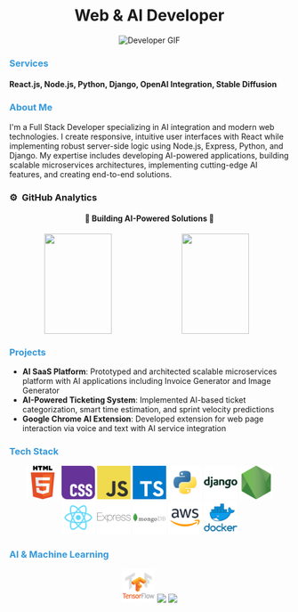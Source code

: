 <div align="center">
  <h1> Web & AI Developer </h1>
  <img src="https://github.com/rajaprerak/rajaprerak/blob/master/developer.gif" alt="Developer GIF" width="550">
</div>

### <font color="#3498DB">Services</font>
<h4> React.js, Node.js, Python, Django, OpenAI Integration, Stable Diffusion </h4>

### <font color="#3498DB">About Me</font>
I'm a Full Stack Developer specializing in AI integration and modern web technologies. I create responsive, intuitive user interfaces with React while implementing robust server-side logic using Node.js, Express, Python, and Django. My expertise includes developing AI-powered applications, building scalable microservices architectures, implementing cutting-edge AI features, and creating end-to-end solutions.

### ⚙️ &nbsp;GitHub Analytics
<div>
  <h4 align="center"> 
    🚀 Building AI-Powered Solutions 🚀 
  </h4>
</div>
<p align="center">
  <a href="https://github.com/pokusaivladyslav" width="100%" style="display:flex">
    <img height="180em" width="49%" src="https://github-readme-stats-eight-theta.vercel.app/api?username=rajaprerak&show_icons=true&theme=algolia&include_all_commits=true&count_private=true"/>
    <img height="180em" width="49%" src="https://github-readme-stats-eight-theta.vercel.app/api/top-langs/?username=rajaprerak&layout=compact&langs_count=8&theme=algolia"/>
  </a>
</p>

### <font color="#3498DB">Projects</font>
- **AI SaaS Platform**: Prototyped and architected scalable microservices platform with AI applications including Invoice Generator and Image Generator
- **AI-Powered Ticketing System**: Implemented AI-based ticket categorization, smart time estimation, and sprint velocity predictions
- **Google Chrome AI Extension**: Developed extension for web page interaction via voice and text with AI service integration

### <font color="#3498DB">Tech Stack</font>
<p align="center">
  <code><img height="60" src="https://raw.githubusercontent.com/github/explore/80688e429a7d4ef2fca1e82350fe8e3517d3494d/topics/html/html.png"></code>
  <code><img height="60" src="https://raw.githubusercontent.com/github/explore/80688e429a7d4ef2fca1e82350fe8e3517d3494d/topics/css/css.png"></code>
  <code><img height="60" src="https://raw.githubusercontent.com/github/explore/80688e429a7d4ef2fca1e82350fe8e3517d3494d/topics/javascript/javascript.png"></code>
  <code><img height="60" src="https://raw.githubusercontent.com/github/explore/80688e429a7d4ef2fca1e82350fe8e3517d3494d/topics/typescript/typescript.png"></code>
  <code><img height="60" src="https://raw.githubusercontent.com/github/explore/80688e429a7d4ef2fca1e82350fe8e3517d3494d/topics/python/python.png"></code>
  <code><img height="60" src="https://raw.githubusercontent.com/github/explore/80688e429a7d4ef2fca1e82350fe8e3517d3494d/topics/django/django.png"></code>
  <code><img height="60" src="https://raw.githubusercontent.com/github/explore/80688e429a7d4ef2fca1e82350fe8e3517d3494d/topics/nodejs/nodejs.png"></code> 
  <code><img height="60" src="https://raw.githubusercontent.com/github/explore/80688e429a7d4ef2fca1e82350fe8e3517d3494d/topics/react/react.png"></code>
  <code><img height="60" src="https://raw.githubusercontent.com/github/explore/80688e429a7d4ef2fca1e82350fe8e3517d3494d/topics/express/express.png"></code>
  <code><img height="60" src="https://raw.githubusercontent.com/github/explore/80688e429a7d4ef2fca1e82350fe8e3517d3494d/topics/mongodb/mongodb.png"></code>
  <code><img height="60" src="https://raw.githubusercontent.com/github/explore/80688e429a7d4ef2fca1e82350fe8e3517d3494d/topics/aws/aws.png"></code>
  <code><img height="60" src="https://raw.githubusercontent.com/github/explore/80688e429a7d4ef2fca1e82350fe8e3517d3494d/topics/docker/docker.png"></code>
</p>

### <font color="#3498DB">AI & Machine Learning</font>
<p align="center">
  <code><img height="60" src="https://raw.githubusercontent.com/github/explore/80688e429a7d4ef2fca1e82350fe8e3517d3494d/topics/tensorflow/tensorflow.png"></code>
  <code><img height="60" src="https://cdn.worldvectorlogo.com/logos/openai-2.svg"></code>
  <code><img height="60" src="https://huggingface.co/front/assets/huggingface_logo-noborder.svg"></code>
</p>
